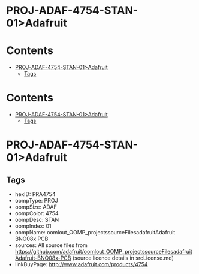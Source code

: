 
PROJ-ADAF-4754-STAN-01>Adafruit
===============================

Contents
========

* [PROJ-ADAF-4754-STAN-01>Adafruit](#proj-adaf-4754-stan-01adafruit)
	* [Tags](#tags)

Contents
========

* [PROJ-ADAF-4754-STAN-01>Adafruit](#proj-adaf-4754-stan-01adafruit)
	* [Tags](#tags)

# PROJ-ADAF-4754-STAN-01>Adafruit

## Tags

- hexID: PRA4754
- oompType: PROJ
- oompSize: ADAF
- oompColor: 4754
- oompDesc: STAN
- oompIndex: 01
- oompName: oomlout_OOMP_projectssourceFilesadafruitAdafruit BNO08x PCB
- sources: All source files from https://github.com/adafruit/oomlout_OOMP_projectssourceFilesadafruitAdafruit-BNO08x-PCB (source licence details in srcLicense.md)
- linkBuyPage: http://www.adafruit.com/products/4754
